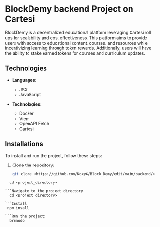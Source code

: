 # BlockDemy backend Project on Cartesi

BlockDemy is a decentralized educational platform leveraging Cartesi roll ups for scalability and cost effectiveness. This platform aims to provide users with access to educational content, courses, and resources while incentivizing learning through token rewards. Additionally, users will have the ability to stake earned tokens for courses and curriculum updates.

## Technologies

- **Languages:**
  - JSX
  - JavaScript

- **Technologies:**
  - Docker
  - Viem
  - OpenAPI Fetch
  - Cartesi

## Installations

To install and run the project, follow these steps:

1. Clone the repository:

   ```bash
   git clone <https://github.com/KoxyG/Block_Demy/edit/main/backend/>
 ```Navigate to the project directory
   cd <project_directory>

```Navigate to the project directory
   cd <project_directory>

```Install
  npm insall

```Run the project:
   brunodo
 

